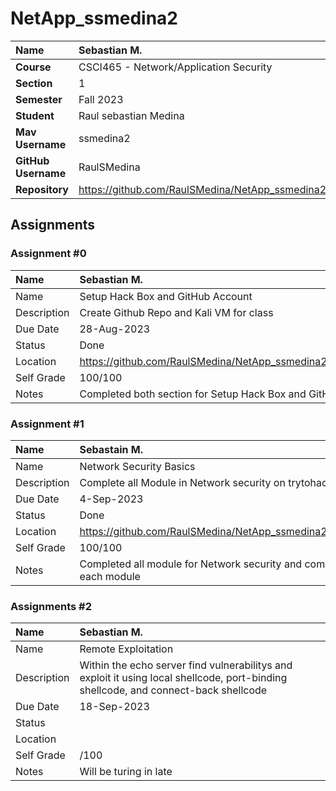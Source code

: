 # NetApp_ssmedina2

| Name | Sebastian M. |
|:---|:---|
| **Course** | CSCI465 - Network/Application Security |
| **Section** | 1 |
| **Semester** | Fall 2023 |
| **Student** | Raul sebastian Medina |
| **Mav Username**            | ssmedina2 |
| **GitHub Username**         | RaulSMedina |
| **Repository**          | https://github.com/RaulSMedina/NetApp_ssmedina2 |

## Assignments

### Assignment #0

| Name | Sebastian M. |
| :--- | :--- |
| Name | Setup Hack Box and GitHub Account |
| Description | Create Github Repo and Kali VM for class |
| Due Date | 28-Aug-2023 |
| Status | Done |
| Location | https://github.com/RaulSMedina/NetApp_ssmedina2/tree/main/helloGit |
| Self Grade | 100/100 |
| Notes | Completed both section for Setup Hack Box and GitHub Account |

### Assignment #1

| Name | Sebastain M. |
| :--- | :--- |
| Name | Network Security Basics |
| Description | Complete all Module in Network security on trytohackme |
| Due Date | 4-Sep-2023 |
| Status | Done |
| Location | https://github.com/RaulSMedina/NetApp_ssmedina2/tree/main/NetSecBasics |
| Self Grade | 100/100 |
| Notes | Completed all module for Network security and completed a summary of each module |

### Assignments #2

| Name | Sebastian M. |
| :--- | :--- |
| Name | Remote Exploitation |
| Description | Within the echo server find vulnerabilitys and exploit it using local shellcode, port-binding shellcode, and connect-back shellcode |
| Due Date | 18-Sep-2023 |
| Status |  |
| Location |  |
| Self Grade | /100 |
| Notes | Will be turing in late |